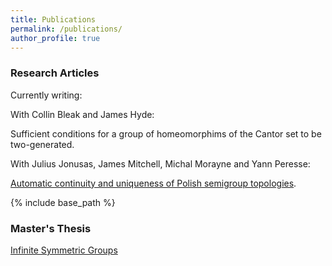 ```yaml
---
title: Publications
permalink: /publications/
author_profile: true
---
```


### Research Articles

Currently writing:

With Collin Bleak and James Hyde:

Sufficient conditions for a group of homeomorphims of the Cantor set to be two-generated.

With Julius Jonusas, James Mitchell, Michal Morayne and Yann Peresse:

[Automatic continuity and uniqueness of Polish semigroup topologies](https://arxiv.org/abs/1912.07029).

{% include base_path %}


### Master's Thesis
[Infinite Symmetric Groups](https://le27.github.io/Luke-Elliott/files/Luke_Masters_Dissertation.pdf)
